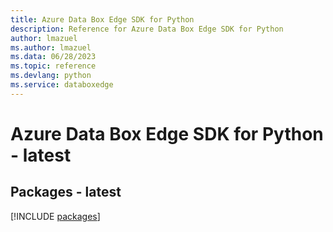 ```yaml
---
title: Azure Data Box Edge SDK for Python
description: Reference for Azure Data Box Edge SDK for Python
author: lmazuel
ms.author: lmazuel
ms.data: 06/28/2023
ms.topic: reference
ms.devlang: python
ms.service: databoxedge
---
```

# Azure Data Box Edge SDK for Python - latest
## Packages - latest
[!INCLUDE [packages](data-box-edge-index.md)]